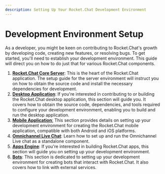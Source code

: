 ```yaml
---
description: Setting Up Your Rocket.Chat Development Environment
---
```


# Development Environment Setup

As a developer, you might be keen on contributing to Rocket.Chat's growth by developing code, creating new features, or resolving bugs. To get started, you'll need to establish your development environment. This guide will direct you on how to do just that for various Rocket.Chat components.

1. [**Rocket.Chat Core Server**](../open-source-projects/server/server-environment-setup/): This is the heart of the Rocket.Chat application. The setup guide for the server environment will instruct you on how to obtain the source code and install the necessary dependencies for development.
2. [**Desktop Application**](../open-source-projects/desktop-app/): If you're interested in contributing to or building the Rocket.Chat desktop application, this section will guide you. It covers how to obtain the source code, dependencies, and tools required to configure your development environment, enabling you to build and run the desktop application.
3. [**Mobile Application**:](../open-source-projects/mobile-app/) This section provides details on setting up your development environment for creating the Rocket.Chat mobile application, compatible with both Android and iOS platforms.
4. [**Omnichannel Live Chat**](../omnichannel/omnichannel-environment-setup.md): Learn how to set up and run the Omnichannel Live chat as a standalone component.
5. [**Apps Engine**](../apps-engine/rocket.chat-apps-engine/apps-engine-environment-setup.md): If you're interested in building Rocket.Chat apps, this section will guide you on setting up your development environment.
6. [**Bots**](../bots/bots-development-environment-setup.md): This section is dedicated to setting up your development environment for creating bots that interact with Rocket.Chat. It also covers how to link with external services.
